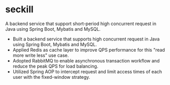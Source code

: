 # seckill
A backend service that support short-period high concurrent request in Java using Spring Boot, Mybatis and MySQL.


- Built a backend service that supports high concurrent request in Java using Spring Boot, Mybatis and MySQL.
- Applied Redis as cache layer to improve QPS performance for this "read more write less" use case.
- Adopted RabbitMQ to enable asynchronous transaction workflow and reduce the peak QPS for load balancing.
- Utilized Spring AOP to intercept request and limit access times of each user with the fixed-window strategy.
